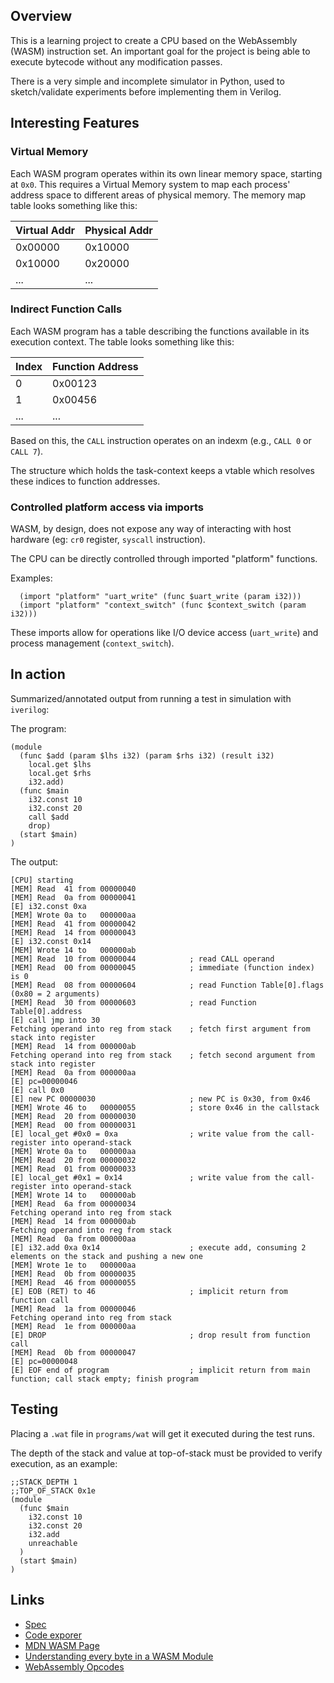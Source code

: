 ## Overview
This is a learning project to create a CPU based on the WebAssembly (WASM) instruction set. An important goal for the project is being able to execute bytecode 
without any modification passes.

There is a very simple and incomplete simulator in Python, used to sketch/validate experiments before implementing them in Verilog.

## Interesting Features

### Virtual Memory

Each WASM program operates within its own linear memory space, starting at `0x0`. This requires a Virtual Memory system to map each process' address space to different areas of physical memory.
The memory map table looks something like this:

| Virtual Addr     | Physical Addr    |
|------------------|------------------|
| 0x00000          | 0x10000          |
| 0x10000          | 0x20000          |
| ...              | ...              |

### Indirect Function Calls

Each WASM program has a table describing the functions available in its execution context. The table looks something like this:

| Index | Function Address |
|-------|------------------|
| 0     | 0x00123          |
| 1     | 0x00456          |
| ...   | ...              |


Based on this, the `CALL` instruction operates on an indexm (e.g., `CALL 0` or `CALL 7`).

The structure which holds the task-context keeps a vtable which resolves these indices to function addresses.

### Controlled platform access via imports

WASM, by design, does not expose any way of interacting with host hardware (eg: `cr0` register, `syscall` instruction).

The CPU can be directly controlled through imported "platform" functions.

Examples:

```wasm
  (import "platform" "uart_write" (func $uart_write (param i32)))
  (import "platform" "context_switch" (func $context_switch (param i32)))
```

These imports allow for operations like I/O device access (`uart_write`) and process management (`context_switch`).

## In action

Summarized/annotated output from running a test in simulation with `iverilog`:

The program:
```wat
(module
  (func $add (param $lhs i32) (param $rhs i32) (result i32)
    local.get $lhs
    local.get $rhs
    i32.add)
  (func $main
	i32.const 10
	i32.const 20
	call $add
	drop)
  (start $main)
)
```

The output:
```
[CPU] starting                          
[MEM] Read  41 from 00000040            
[MEM] Read  0a from 00000041            
[E] i32.const 0xa                       
[MEM] Wrote 0a to   000000aa            
[MEM] Read  41 from 00000042            
[MEM] Read  14 from 00000043            
[E] i32.const 0x14                      
[MEM] Wrote 14 to   000000ab            
[MEM] Read  10 from 00000044            ; read CALL operand
[MEM] Read  00 from 00000045            ; immediate (function index) is 0 
[MEM] Read  08 from 00000604            ; read Function Table[0].flags (0x80 = 2 arguments)
[MEM] Read  30 from 00000603            ; read Function Table[0].address
[E] call jmp into 30                    
Fetching operand into reg from stack    ; fetch first argument from stack into register
[MEM] Read  14 from 000000ab            
Fetching operand into reg from stack    ; fetch second argument from stack into register
[MEM] Read  0a from 000000aa            
[E] pc=00000046                         
[E] call 0x0
[E] new PC 00000030                     ; new PC is 0x30, from 0x46 
[MEM] Wrote 46 to   00000055            ; store 0x46 in the callstack
[MEM] Read  20 from 00000030            
[MEM] Read  00 from 00000031            
[E] local_get #0x0 = 0xa                ; write value from the call-register into operand-stack
[MEM] Wrote 0a to   000000aa            
[MEM] Read  20 from 00000032            
[MEM] Read  01 from 00000033            
[E] local_get #0x1 = 0x14               ; write value from the call-register into operand-stack
[MEM] Wrote 14 to   000000ab            
[MEM] Read  6a from 00000034            
Fetching operand into reg from stack    
[MEM] Read  14 from 000000ab            
Fetching operand into reg from stack    
[MEM] Read  0a from 000000aa            
[E] i32.add 0xa 0x14                    ; execute add, consuming 2 elements on the stack and pushing a new one 
[MEM] Wrote 1e to   000000aa            
[MEM] Read  0b from 00000035            
[MEM] Read  46 from 00000055            
[E] EOB (RET) to 46                     ; implicit return from function call
[MEM] Read  1a from 00000046            
Fetching operand into reg from stack    
[MEM] Read  1e from 000000aa            
[E] DROP                                ; drop result from function call
[MEM] Read  0b from 00000047            
[E] pc=00000048                         
[E] EOF end of program                  ; implicit return from main function; call stack empty; finish program
```

## Testing

Placing a `.wat` file in `programs/wat` will get it executed during the test runs.

The depth of the stack and value at top-of-stack must be provided to verify execution, as an example:

```wat
;;STACK_DEPTH 1
;;TOP_OF_STACK 0x1e
(module
  (func $main
	i32.const 10
	i32.const 20
	i32.add
	unreachable
  )
  (start $main)
)
```
## Links

- [Spec](https://www.w3.org/TR/wasm-core-1/#binary-codesec)
- [Code exporer](https://wasdk.github.io/wasmcodeexplorer/)
- [MDN WASM Page](https://developer.mozilla.org/en-US/docs/WebAssembly/Understanding_the_text_format)
- [Understanding every byte in a WASM Module](https://danielmangum.com/posts/every-byte-wasm-module/)
- [WebAssembly Opcodes](https://pengowray.github.io/wasm-ops/)
